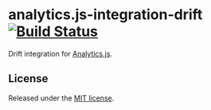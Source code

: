 # analytics.js-integration-drift [![Build Status][ci-badge]][ci-link]

Drift integration for [Analytics.js][].

## License

Released under the [MIT license](License.md).


[Analytics.js]: https://segment.com/docs/libraries/analytics.js/
[ci-link]: https://circleci.com/gh/segment-integrations/analytics.js-integration-drift
[ci-badge]: https://circleci.com/gh/segment-integrations/analytics.js-integration-drift.svg?style=svg

